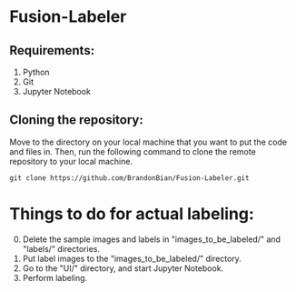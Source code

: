 # Fusion-Labeler

## Requirements:
1. Python 
2. Git
3. Jupyter Notebook

## Cloning the repository:
Move to the directory on your local machine that you want to put the code and files in.
Then, run the following command to clone the remote repository to your local machine.
```
git clone https://github.com/BrandonBian/Fusion-Labeler.git
```

# Things to do for actual labeling:
0. Delete the sample images and labels in "images_to_be_labeled/" and "labels/" directories.
1. Put label images to the "images_to_be_labeled/" directory.
2. Go to the "UI/" directory, and start Jupyter Notebook.
3. Perform labeling.
